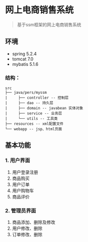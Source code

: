 # 网上电商销售系统
> 基于ssm框架的网上电商销售系统
## 环境

- spring 5.2.4
- tomcat 7.0
- mybatis 5.1.6
### 结构：

``` 
src
├── java/pers/myssm
|	  ├── controller -- 控制层
|	  ├── dao -- 持久层
|	  ├── domain -- javabean 实体对象
|	  ├── service -- 业务层
|	  └── utils -- 工具类
├── resources -- xml配置文件
└── webapp -- jsp、html页面
```



## 基本功能

### 1. 用户界面

1. 用户登录注册
2. 商品购买
3. 用户订单
4. 用户购物车
5. 商品评价
### 2. 管理员界面

1. 商品添加、删除及修改
2. 用户修改、删除
3. 订单修改、删除
